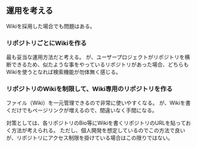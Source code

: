 ## 運用を考える
Wikiを採用した場合でも問題はある。

### リポジトリごとにWikiを作る
最も妥当な運用方法だと考える。
が、ユーザープロジェクトがリポジトリを横断できるため、似たような事をやっているリポジトリがあった場合、どちらもWikiを使うとなれば検索機能が勿体無く感じる。

### リポジトリのWikiを制限して、Wiki専用のリポジトリを作る
ファイル（Wiki）を一元管理できるので非常に使いやすくなる。
が、Wikiを書くだけでもページリンクが増えるので、間違いなく手間になる。

対策としては、各リポジトリのBio等にWikiを書くリポジトリのURLを貼っておく方法が考えられる。
ただし、個人開発を想定しているのでこの方法で良いが、リポジトリにアクセス制限を掛けている場合はこの限りではない。